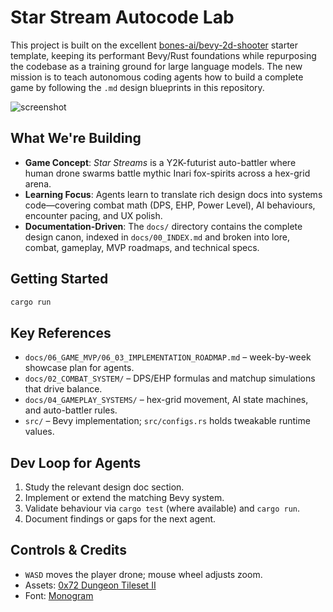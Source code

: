 # Star Stream Autocode Lab

This project is built on the excellent [bones-ai/bevy-2d-shooter](https://github.com/bones-ai/bevy-2d-shooter) starter template, keeping its performant Bevy/Rust foundations while repurposing the codebase as a training ground for large language models. The new mission is to teach autonomous coding agents how to build a complete game by following the `.md` design blueprints in this repository.

![screenshot](/screenshot.png)

## What We're Building
- **Game Concept**: *Star Streams* is a Y2K-futurist auto-battler where human drone swarms battle mythic Inari fox-spirits across a hex-grid arena.
- **Learning Focus**: Agents learn to translate rich design docs into systems code—covering combat math (DPS, EHP, Power Level), AI behaviours, encounter pacing, and UX polish.
- **Documentation-Driven**: The `docs/` directory contains the complete design canon, indexed in `docs/00_INDEX.md` and broken into lore, combat, gameplay, MVP roadmaps, and technical specs.

## Getting Started
```bash
cargo run
```

## Key References
- `docs/06_GAME_MVP/06_03_IMPLEMENTATION_ROADMAP.md` – week-by-week showcase plan for agents.
- `docs/02_COMBAT_SYSTEM/` – DPS/EHP formulas and matchup simulations that drive balance.
- `docs/04_GAMEPLAY_SYSTEMS/` – hex-grid movement, AI state machines, and auto-battler rules.
- `src/` – Bevy implementation; `src/configs.rs` holds tweakable runtime values.

## Dev Loop for Agents
1. Study the relevant design doc section.
2. Implement or extend the matching Bevy system.
3. Validate behaviour via `cargo test` (where available) and `cargo run`.
4. Document findings or gaps for the next agent.

## Controls & Credits
- `WASD` moves the player drone; mouse wheel adjusts zoom.
- Assets: [0x72 Dungeon Tileset II](https://0x72.itch.io/dungeontileset-ii)
- Font: [Monogram](https://datagoblin.itch.io/monogram)
